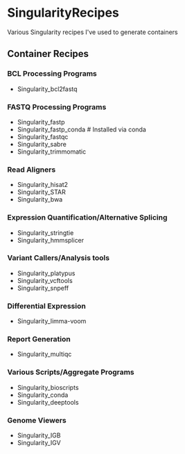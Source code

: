 # SingularityRecipes
Various Singularity recipes I've used to generate containers


## Container Recipes

### BCL Processing Programs
  * Singularity_bcl2fastq

### FASTQ Processing Programs
  * Singularity_fastp
  * Singularity_fastp_conda # Installed via conda
  * Singularity_fastqc
  * Singularity_sabre
  * Singularity_trimmomatic

### Read Aligners
  * Singularity_hisat2
  * Singularity_STAR
  * Singularity_bwa

### Expression Quantification/Alternative Splicing
  * Singularity_stringtie
  * Singularity_hmmsplicer

### Variant Callers/Analysis tools
  * Singularity_platypus
  * Singularity_vcftools
  * Singularity_snpeff

### Differential Expression
  * Singularity_limma-voom

### Report Generation
  * Singularity_multiqc

### Various Scripts/Aggregate Programs
  * Singularity_bioscripts
  * Singularity_conda
  * Singularity_deeptools

### Genome Viewers
  * Singularity_IGB
  * Singularity_IGV
